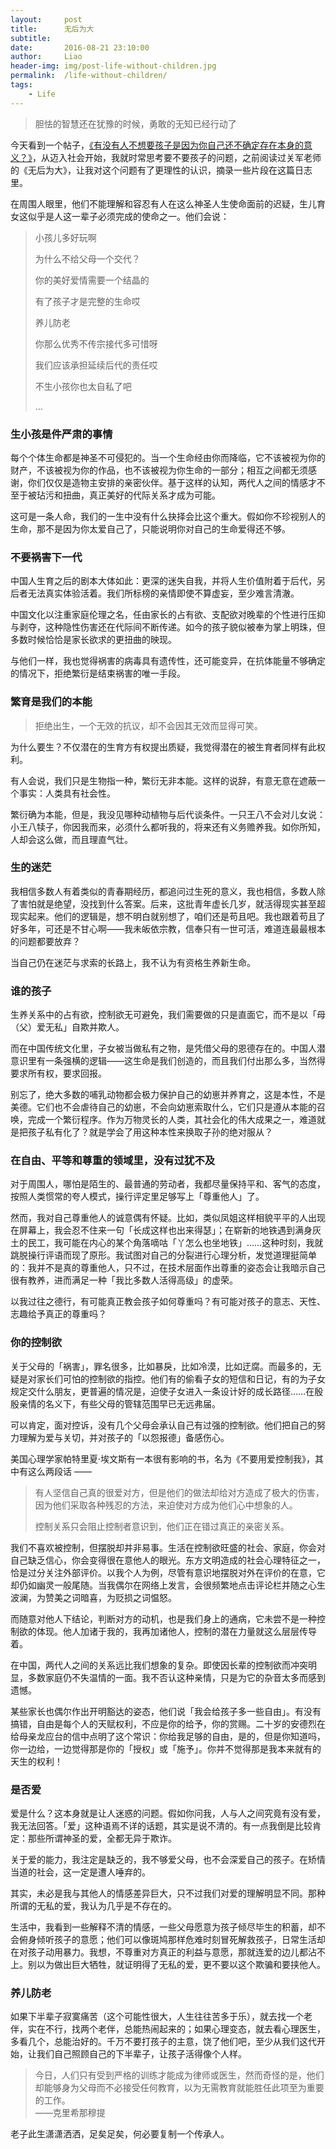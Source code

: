 ```yaml
---
layout:     post
title:      无后为大
subtitle:
date:       2016-08-21 23:10:00
author:     Liao
header-img: img/post-life-without-children.jpg
permalink:  /life-without-children/
tags:
    - Life
---
```


> 胆怯的智慧还在犹豫的时候，勇敢的无知已经行动了

今天看到一个帖子，[《有没有人不想要孩子是因为你自己还不确定存在本身的意义？》](https://www.reddit.com/r/TwoXChromosomes/comments/4yw77l/does_anyone_else_not_want_kids_because_you_arent/)，从迈入社会开始，我就时常思考要不要孩子的问题，之前阅读过关军老师的《无后为大》，让我对这个问题有了更理性的认识，摘录一些片段在这篇日志里。

在周围人眼里，他们不能理解和容忍有人在这么神圣人生使命面前的迟疑，生儿育女这似乎是人这一辈子必须完成的使命之一。他们会说：

> 小孩儿多好玩啊
>
> 为什么不给父母一个交代？
>
> 你的美好爱情需要一个结晶的
>
> 有了孩子才是完整的生命哎
>
> 养儿防老
>
> 你那么优秀不传宗接代多可惜呀
>
> 我们应该承担延续后代的责任哎
>
> 不生小孩你也太自私了吧
>
> ...

### 生小孩是件严肃的事情

每个个体生命都是神圣不可侵犯的。当一个生命经由你而降临，它不该被视为你的财产，不该被视为你的作品，也不该被视为你生命的一部分；相互之间都无须感谢，你们仅仅是造物主安排的亲密伙伴。基于这样的认知，两代人之间的情感才不至于被玷污和扭曲，真正美好的代际关系才成为可能。

这可是一条人命，我们的一生中没有什么抉择会比这个重大。假如你不珍视别人的生命，那不是因为你太爱自己了，只能说明你对自己的生命爱得还不够。

### 不要祸害下一代

中国人生育之后的剧本大体如此：更深的迷失自我，并将人生价值附着于后代，另后者无法真实体验活着。我们所标榜的亲情即使不算虚妄，至少难言清澈。

中国文化以注重家庭伦理之名，任由家长的占有欲、支配欲对晚辈的个性进行压抑与剥夺，这种隐性伤害还在代际间不断传递。如今的孩子貌似被奉为掌上明珠，但多数时候恰恰是家长欲求的更扭曲的映现。

与他们一样，我也觉得祸害的病毒具有遗传性，还可能变异，在抗体能量不够确定的情况下，拒绝繁衍是结束祸害的唯一手段。

### 繁育是我们的本能

> 拒绝出生，一个无效的抗议，却不会因其无效而显得可笑。

为什么要生？不仅潜在的生育方有权提出质疑，我觉得潜在的被生育者同样有此权利。

有人会说，我们只是生物指一种，繁衍无非本能。这样的说辞，有意无意在遮蔽一个事实：人类具有社会性。

繁衍确为本能，但是，我没见哪种动植物与后代谈条件。一只王八不会对儿女说：小王八犊子，你因我而来，必须什么都听我的，将来还有义务赡养我。如你所知，人却会这么做，而且理直气壮。

### 生的迷茫

我相信多数人有着类似的青春期经历，都追问过生死的意义，我也相信，多数人除了害怕就是绝望，没找到什么答案。后来，这批青年虚长几岁，就活得现实甚至超现实起来。他们的逻辑是，想不明白就别想了，咱们还是苟且吧。我也跟着苟且了好多年，可还是不甘心啊——我未皈依宗教，信奉只有一世可活，难道连最最根本的问题都要放弃？

当自己仍在迷茫与求索的长路上，我不认为有资格生养新生命。

### 谁的孩子

生养关系中的占有欲，控制欲无可避免，我们需要做的只是直面它，而不是以「母（父）爱无私」自欺并欺人。

而在中国传统文化里，子女被当做私有之物，是凭借父母的恩德存在的。中国人潜意识里有一条强横的逻辑——这生命是我们创造的，而且我们付出那么多，当然得要求所有权，要求回报。

别忘了，绝大多数的哺乳动物都会极力保护自己的幼崽并养育之，这是本性，不是美德。它们也不会虐待自己的幼崽，不会向幼崽索取什么，它们只是遵从本能的召唤，完成一个繁衍程序。作为万物灵长的人类，其社会化的伟大成果之一，难道就是把孩子私有化了？就是学会了用这种本性来换取子孙的绝对服从？

### 在自由、平等和尊重的领域里，没有过犹不及

对于周围人，哪怕是陌生的、最普通的劳动者，我都尽量保持平和、客气的态度，按照人类惯常的夸人模式，操行评定里足够写上「尊重他人」了。

然而，我对自己尊重他人的诚意偶有怀疑。比如，类似凤姐这样相貌平平的人出现在屏幕上，我会忍不住来一句「长成这样也出来得瑟」；在崭新的地铁遇到满身灰土的民工，我可能在内心的某个角落嘀咕「丫怎么也坐地铁」……这种时刻，我就跳脱操行评语而现了原形。我试图对自己的分裂进行心理分析，发觉道理挺简单的：我并不是真的尊重他人，只不过，在技术层面作出尊重的姿态会让我暗示自己很有教养，进而满足一种「我比多数人活得高级」的虚荣。

以我过往之德行，有可能真正教会孩子如何尊重吗？有可能对孩子的意志、天性、志趣给予真正的尊重吗？

### 你的控制欲

关于父母的「祸害」，罪名很多，比如暴戾，比如冷漠，比如迂腐。而最多的，无疑是对家长们可怕的控制欲的指控。他们有的偷看子女的短信和日记，有的为子女规定交什么朋友，更普遍的情况是，迫使子女进入一条设计好的成长路径……在殷殷亲情的名义下，有些父母的管辖范围早已无远弗届。

可以肯定，面对控诉，没有几个父母会承认自己有过强的控制欲。他们把自己的努力理解为爱与关切，并对孩子的「以怨报德」备感伤心。

美国心理学家帕特里夏·埃文斯有一本很有影响的书，名为《不要用爱控制我》，其中有这么两段话 ——

> 有人坚信自己真的很爱对方，但是他们的做法却给对方造成了极大的伤害，因为他们采取各种残忍的方法，来迫使对方成为他们心中想象的人。
>
> 控制关系只会阻止控制者意识到，他们正在错过真正的亲密关系。

我们不喜欢被控制，但摆脱却并非易事。生活在控制欲旺盛的社会、家庭，你会对自己缺乏信心，你会变得很在意他人的眼光。东方文明造成的社会心理特征之一，恰是过分关注外部评价。以我个人为例，尽管有意识地摆脱对外在评价的在意，它却仍如幽灵一般尾随。当我偶尔在网络上发言，会很频繁地点击评论栏并随之心生波澜，为赞美之词暗喜，为贬损之词愠怒。

而随意对他人下结论，判断对方的动机，也是我们身上的通病，它未尝不是一种控制欲的体现。他人加诸于我的，我再加诸他人，控制的潜在力量就这么层层传导着。

在中国，两代人之间的关系远比我们想象的复杂。即使因长辈的控制欲而冲突明显，多数家庭仍不失温情的一面。我不否认这种亲情，只是为它的杂音太多而感到遗憾。

某些家长也偶尔作出开明豁达的姿态，他们说「我会给孩子多一些自由」。有没有搞错，自由是每个人的天赋权利，不应是你的给予，你的赏赐。二十岁的安德烈在给母亲龙应台的信中点明了这个常识：你给我足够的自由，是的，但是你知道吗，你一边给，一边觉得那是你的「授权」或「施予」。你并不觉得那是我本来就有的天生的权利！

### 是否爱

爱是什么？这本身就是让人迷惑的问题。假如你问我，人与人之间究竟有没有爱，我无法回答。「爱」这种语焉不详的话题，其实是说不清的。有一点我倒是比较肯定：那些所谓神圣的爱，全都无异于欺诈。

关于爱的能力，我注定是缺乏的，我不够爱父母，也不会深爱自己的孩子。在矫情当道的社会，这一定是遭人唾弃的。

其实，未必是我与其他人的情感差异巨大，只不过我们对爱的理解明显不同。那种所谓的无私的爱，我认为几乎是不存在的。

生活中，我看到一些解释不清的情感，一些父母愿意为孩子倾尽毕生的积蓄，却不会俯身倾听孩子的意愿；他们可以像斑鸠那样危难时刻冒死解救孩子，日常生活却在对孩子动用暴力。我想，不尊重对方真正的利益与意愿，那就连爱的边儿都沾不上。别以为做出巨大牺牲，就证明得了无私的爱，更不要以这个欺骗和要挟他人。

### 养儿防老

如果下半辈子寂寞痛苦（这个可能性很大，人生往往苦多于乐），就去找一个老伴，实在不行，找两个老伴，总能热闹起来的；如果心理变态，就去看心理医生，多看几个，总能治好的。千万不要打孩子的主意，饶了他们吧，至少从我们这代开始，让我们自己照顾自己的下半辈子，让孩子活得像个人样。

<blockquote>
今日，人们只有受到严格的训练才能成为律师或医生，然而奇怪的是，他们却能够身为父母而不必接受任何教育，以为无需教育就能胜任此项至为重要的工作。

<div class="text-right">——克里希那穆提</div>
</blockquote>

老子此生潇潇洒洒，足矣足矣，何必要复制一个传承人。

